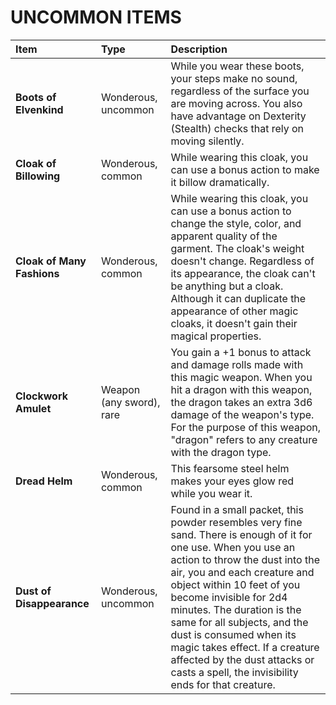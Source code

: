 # UNCOMMON ITEMS

| Item | Type | Description |
| :--- | :--- | :--- |
| **Boots of Elvenkind** | Wonderous, uncommon | While you wear these boots, your steps make no sound, regardless of the surface you are moving across. You also have advantage on Dexterity (Stealth) checks that rely on moving silently. |
| **Cloak of Billowing** | Wonderous, common | While wearing this cloak, you can use a bonus action to make it billow dramatically. |
| **Cloak of Many Fashions** | Wonderous, common | While wearing this cloak, you can use a bonus action to change the style, color, and apparent quality of the garment. The cloak's weight doesn't change. Regardless of its appearance, the cloak can't be anything but a cloak. Although it can duplicate the appearance of other magic cloaks, it doesn't gain their magical properties. |
| **Clockwork Amulet** | Weapon (any sword), rare | You gain a +1 bonus to attack and damage rolls made with this magic weapon. When you hit a dragon with this weapon, the dragon takes an extra 3d6 damage of the weapon's type. For the purpose of this weapon, "dragon" refers to any creature with the dragon type. |
| **Dread Helm** | Wonderous, common | This fearsome steel helm makes your eyes glow red while you wear it. |
| **Dust of Disappearance** | Wonderous, uncommon | Found in a small packet, this powder resembles very fine sand. There is enough of it for one use. When you use an action to throw the dust into the air, you and each creature and object within 10 feet of you become invisible for 2d4 minutes. The duration is the same for all subjects, and the dust is consumed when its magic takes effect. If a creature affected by the dust attacks or casts a spell, the invisibility ends for that creature. |



